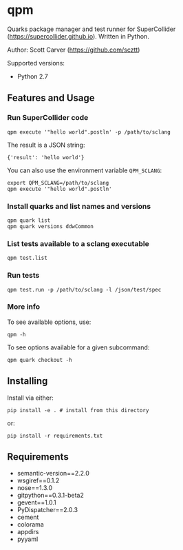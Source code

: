 qpm
===

Quarks package manager and test runner for SuperCollider (https://supercollider.github.io).
Written in Python.

Author: Scott Carver (https://github.com/scztt)

Supported versions:
- Python 2.7

Features and Usage
------------------

### Run SuperCollider code

    qpm execute '"hello world".postln' -p /path/to/sclang

The result is a JSON string:

    {'result': 'hello world'}

You can also use the environment variable `QPM_SCLANG`:

    export QPM_SCLANG=/path/to/sclang
    qpm execute '"hello world".postln'

### Install quarks and list names and versions

    qpm quark list
    qpm quark versions ddwCommon

### List tests available to a sclang executable

    qpm test.list

### Run tests

    qpm test.run -p /path/to/sclang -l /json/test/spec

### More info

To see available options, use:

    qpm -h

To see options available for a given subcommand:

    qpm quark checkout -h

Installing
----------

Install via either:

    pip install -e . # install from this directory

or:

    pip install -r requirements.txt

Requirements
------------

- semantic-version==2.2.0
- wsgiref==0.1.2
- nose==1.3.0
- gitpython==0.3.1-beta2
- gevent==1.0.1
- PyDispatcher==2.0.3
- cement
- colorama
- appdirs
- pyyaml
